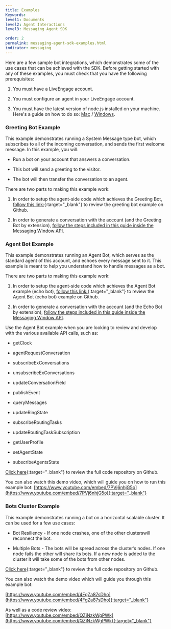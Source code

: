 ```yaml
---
title: Examples
Keywords:
level1: Documents
level2: Agent Interactions
level3: Messaging Agent SDK

order: 2
permalink: messaging-agent-sdk-examples.html
indicator: messaging
---
```


Here are a few sample bot integrations, which demonstrates some of the use cases that can be achieved with the SDK. Before getting started with any of these examples, you must check that you have the following prerequisites:

1. You must have a LiveEngage account.

2. You must configure an agent in your LiveEngage account.

3. You must have the latest version of node.js installed on your machine. Here's a guide on how to do so: [Mac](http://blog.teamtreehouse.com/install-node-js-npm-mac) / [Windows](http://blog.teamtreehouse.com/install-node-js-npm-windows).

### Greeting Bot Example

This example demonstrates running a System Message type bot, which subscribes to all of the incoming conversation, and sends the first welcome message. In this example, you will:

* Run a bot on your account that answers a conversation.

* This bot will send a greeting to the visitor.

* The bot will then transfer the conversation to an agent.

There are two parts to making this example work:

1. In order to setup the agent-side code which achieves the Greeting Bot, [follow this link:](https://github.com/LivePersonInc/node-agent-sdk#running-the-sample-app){:target="_blank"} to review the greeting bot example on Github.

2. In order to generate a conversation with the account (and the Greeting Bot by extension), [follow the steps included in this guide inside the Messaging Window API](consumer-int-js-sample.html).

### Agent Bot Example

This example demonstrates running an Agent Bot, which serves as the standard agent of this account, and echoes every message sent to it. This example is meant to help you understand how to handle messages as a bot.

There are two parts to making this example work:

1. In order to setup the agent-side code which achieves the Agent Bot example (echo bot), [follow this link:](https://github.com/LivePersonInc/node-agent-sdk#running-the-sample-app){:target="_blank"} to review the Agent Bot (echo bot) example on Github.

2. In order to generate a conversation with the account (and the Echo Bot by extension), [follow the steps included in this guide inside the Messaging Window API](consumer-int-js-sample.html).

Use the Agent Bot example when you are looking to review and develop with the various available API calls, such as:

* getClock

* agentRequestConversation

* subscribeExConversations

* unsubscribeExConversations

* updateConversationField

* publishEvent

* queryMessages

* updateRingState

* subscribeRoutingTasks

* updateRoutingTaskSubscription

* getUserProfile

* setAgentState

* subscribeAgentsState

[Click here](https://github.com/LivePersonInc/node-agent-sdk/tree/master/examples/agent-bot){:target="_blank"} to review the full code repository on Github.

You can also watch this demo video, which will guide you on how to run this example bot: [https://www.youtube.com/embed/7PVj6nhjG5o](https://www.youtube.com/embed/7PVj6nhjG5o){:target="_blank"}

### Bots Cluster Example

This example demonstrates running a bot on a ​horizontal scalable cluster. It can be used for a few use cases:

* Bot Resiliency - If one node crashes, one ​of the other ​clusters ​will reconnect the bot.

* Multiple Bots - The bots will be spread across the cluster’s nodes. If one node fails the other will share its bots. If a new node is added to the cluster it will take some of the bots from other nodes.

[Click here](https://github.com/LivePersonInc/node-agent-sdk/tree/master/examples/cluster){:target="_blank"} to review the full code repository on Github.​

You can also watch the demo video which will guide you through this example bot:

[https://www.youtube.com/embed/4FgZa87sDho](https://www.youtube.com/embed/4FgZa87sDho){:target="_blank"}

As well as a code review video: [https://www.youtube.com/embed/QZiNzkWgPWk](https://www.youtube.com/embed/QZiNzkWgPWk){:target="_blank"}
